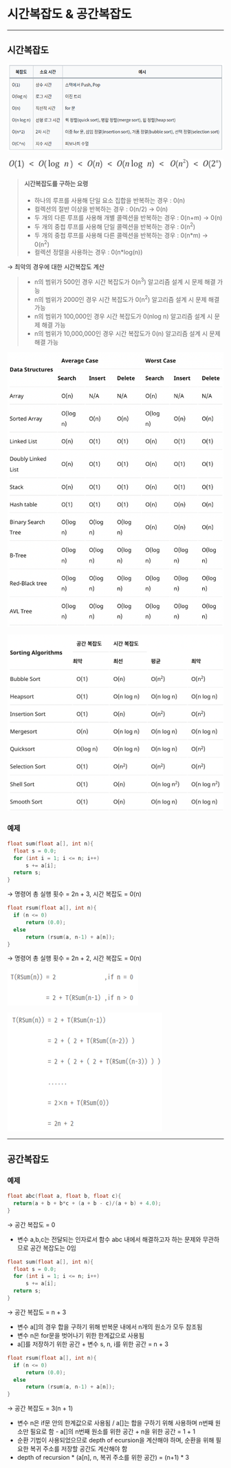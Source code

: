 # 시간복잡도 & 공간복잡도
--- 
## 시간복잡도 

![시간복잡도1](./img/time_complexity.png)

![시간복잡도2](./img/time_complexity2.png)

> #### 시간복잡도를 구하는 요령
> - 하나의 루프를 사용해 단일 요소 집합을 반복하는 경우 : 0(n)
> - 컬렉션의 절반 이상을 반복하는 경우 : 0(n/2) &rarr; 0(n)
> - 두 개의 다른 루프를 사용해 개별 콜렉션을 반복하는 경우 : 0(n+m) &rarr; 0(n)
> - 두 개의 중첩 루프를 사용해 단일 콜렉션을 반복하는 경우 : 0(n<sup>2</sup>)
> - 두 개의 중첩 루프를 사용해 다른 콜렉션을 반복하는 경우 : 0(n*m) &rarr; 0(n<sup>2</sup>)
> - 컬렉션 정렬을 사용하는 경우 : 0(n*log(n))

&rarr; 최악의 경우에 대한 시간복잡도 계산
> - n의 범위가 500인 경우 시간 복잡도가 0(n<sup>3</sup>) 알고리즘 설계 시 문제 해결 가능
> - n의 범위가 2000인 경우 시간 복잡도가 0(n<sup>2</sup>) 알고리즘 설계 시 문제 해결 가능
> - n의 범위가 100,000인 경우 시간 복잡도가 0(nlog n) 알고리즘 설계 시 문제 해결 가능
> - n의 범위가 10,000,000인 경우 시간 복잡도가 0(n) 알고리즘 설계 시 문제 해결 가능

![data_structure_time_complexity](./img/data_structure_time_complexity.png)

![sort_algorithm_time_complexity](./img/sort_algorithm_time_complexity.png)

### 예제
```c++
float sum(float a[], int n){
  float s = 0.0;
  for (int i = 1; i <= n; i++)
      s += a[i];
  return s;
}
```
&rarr; 명령어 총 실행 횟수 = 2n + 3, 시간 복잡도 = 0(n)

```c++
float rsum(float a[], int n){
  if (n <= 0)
      return (0.0);
  else
      return (rsum(a, n-1) + a[n]);
}
```
&rarr; 명령어 총 실행 횟수 = 2n + 2, 시간 복잡도 = 0(n)

![time_complexity_example1](./img/time_complexity_example1.png)

![time_complexity_example2](./img/time_complexity_example2.png)

---
## 공간복잡도

### 예제
```c++
float abc(float a, float b, float c){
  return(a + b + b*c + (a + b - c)/(a + b) + 4.0);
}
```
&rarr; 공간 복잡도 = 0
- 변수 a,b,c는 전달되는 인자로서 함수 abc 내에서 해결하고자 하는 문제와 무관하므로 공간 복잡도는 0임

```c++
float sum(float a[], int n){
  float s = 0.0;
  for (int i = 1; i <= n; i++)
      s += a[i];
  return s;
}
```
&rarr; 공간 복잡도 = n + 3
- 변수 a[]의 경우 합을 구하기 위해 반복문 내에서 n개의 원소가 모두 참조됨
- 변수 n은 for문을 벗어나기 위한 한계값으로 사용됨
- a[]를 저장하기 위한 공간 + 변수 s, n, i를 위한 공간 = n + 3

```c++
float rsum(float a[], int n){
  if (n <= 0)
      return (0.0);
  else
      return (rsum(a, n-1) + a[n]);
}
```
&rarr; 공간 복잡도 = 3(n + 1)
- 변수 n은 if문 안의 한계값으로 사용됨 / a[]는 합을 구하기 위해 사용하며 n번째 원소만 필요로 함
      - a[]의 n번째 원소를 위한 공간 + n을 위한 공간 = 1 + 1
- 순환 기법이 사용되었으므로 depth of ecursion을 계산해야 하며, 순환을 위해 필요한 복귀 주소를 저장할 공간도 계산해야 함
- depth of recursion * (a[n], n, 복귀 주소를 위한 공간) = (n+1) * 3
